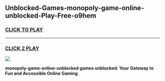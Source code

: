 
## Unblocked-Games-monopoly-game-online-unblocked-Play-Free-o9hem
<h3>
<a href="https://premium76.site?title=monopoly-game-online-unblocked&ref=10A">CLICK TO PLAY</a></h3>
<hr>

<h3>
<a href="https://premium76.site?title=monopoly-game-online-unblocked&ref=10A">CLICK 2 PLAY</a>
  
</h3>

<a href="https://premium76.site?title=monopoly-game-online-unblocked&ref=10A"><img src="https://clearcache.store/games.png"></a>


**monopoly-game-online-unblocked games unblocked: Your Gateway to Fun and Accessible Online Gaming**
